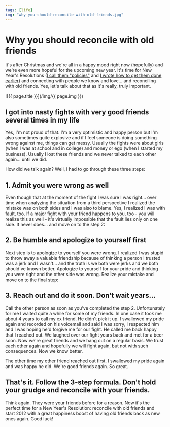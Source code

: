 ```yaml
---
tags: [life]
img: "why-you-should-reconcile-with-old-friends.jpg"
---
```


# Why you should reconcile with old friends


It's after Christmas and we're all in a happy mood right now (hopefully) and we're even more hopeful for the upcoming new year. It's time for New Year's Resolutions ([I call them "policies"](/a-new-policy-for-2011-is-better-than-a-resolu) and [I wrote how to get them done earlier](/new-years-resolutions-as-gtd-projects-product)) and connecting with people we know and love... and reconciling with old friends. Yes, let's talk about that as it's really, truly important.

<!--More-->

![{{ page.title }}](/img/{{ page.img }})

## I got into nasty fights with very good friends several times in my life

Yes, I'm not proud of that. I'm a very optimistic and happy person but I'm also sometimes quite explosive and if I feel someone is doing something wrong against me, things can get messy. Usually the fights were about girls (when I was at school and in college) and money or ego (when I started my business). Usually I lost these friends and we never talked to each other again... until we did.

How did we talk again? Well, I had to go through these three steps:

## 1. Admit you were wrong as well

Even though that at the moment of the fight I was sure I was right... over time when analyzing the situation from a third perspective I realized the mistake was on both sides and I was also to blame. Yes, I realized I was with fault, too. If a major fight with your friend happens to you, too - you will realize this as well - it's virtually impossible that the fault lies only on one side. It never does... and move on to the step 2:

## 2. Be humble and apologize to yourself first

Next step is to apologize to yourself you were wrong. I realized I was stupid to throw away a valuable friendship because of thinking a person I trusted was a jerk and I wasn't... and the truth is we both were jerks and we both should've known better. Apologize to yourself for your pride and thinking you were right and the other side was wrong. Realize your mistake and move on to the final step:

## 3. Reach out and do it soon. Don't wait years...

Call the other person as soon as you've completed the step 2. Unfortunately for me I waited quite a while for some of my friends. In one case it took me about 4 years to call my ex friend. He didn't pick it up. I swallowed my pride again and recorded on his voicemail and said I was sorry, I respected him and I was hoping he'd forgive me for our fight. He called me back happy that I reached out. We laughed over our fight years back and met for a beer soon. Now we're great friends and we hang out on a regular basis. We trust each other again and hopefully we will fight again, but not with such consequences. Now we know better.

The other time my other friend reached out first. I swallowed my pride again and was happy he did. We're good friends again. So great.

## That's it. Follow the 3-step formula. Don't hold your grudge and reconcile with your friends.

Think again. They were your friends before for a reason. Now it's the perfect time for a New Year's Resolution: reconcile with old friends and start 2012 with a great happiness boost of having old friends back as new ones again. Good luck!

  
  
  
 

  



[n]: https://michael.gratis/nozbe